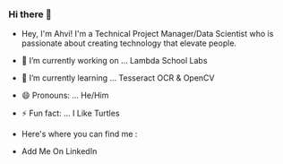 ### Hi there 👋

- Hey, I'm Ahvi! I'm a Technical Project Manager/Data Scientist who is passionate about creating technology that elevate people.


- 🔭 I’m currently working on ... Lambda School Labs
- 🌱 I’m currently learning ... Tesseract OCR & OpenCV
- 😄 Pronouns: ... He/Him
- ⚡ Fun fact: ... I Like Turtles

- Here's where you can find me :
- Add Me On LinkedIn  
